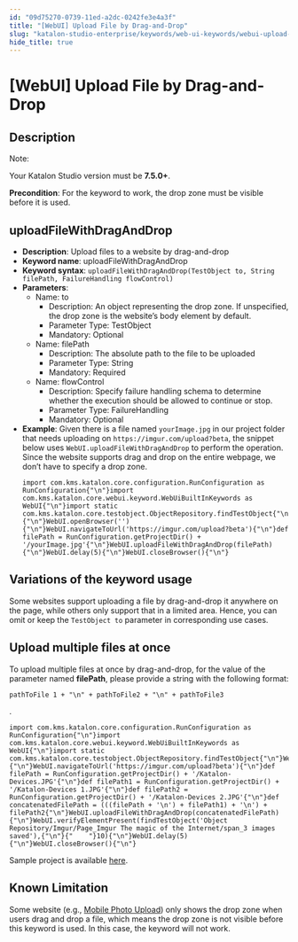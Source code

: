 ```yaml
---
id: "09d75270-0739-11ed-a2dc-0242fe3e4a3f"
title: "[WebUI] Upload File by Drag-and-Drop"
slug: "katalon-studio-enterprise/keywords/web-ui-keywords/webui-upload-file-by-drag-and-drop"
hide_title: true
---
```


# <a id="id_0" class="anchor_top_offset"/><a id="ariaid-title1" class="anchor_top_offset"/>[WebUI] Upload File by Drag-and-Drop


## <a id="id_0__id" class="anchor_top_offset"/>Description

              
<div xmlns="http://www.w3.org/1999/xhtml" className="note note note_note"><span className="note__title">Note:</span> 
  <p className="p">Your Katalon Studio version must be <strong className="ph b">7.5.0+</strong>.</p>
</div>
      
<p xmlns="http://www.w3.org/1999/xhtml" className="p">   <strong className="ph b">Precondition</strong>: For the keyword to work, the drop   zone must be visible before it is used.</p> 
      

## <a id="id_0__id_1" class="anchor_top_offset"/>uploadFileWithDragAndDrop

              
<ul xmlns="http://www.w3.org/1999/xhtml" className="ul"><li className="li">     <strong className="ph b">Description</strong>: Upload files to a website by     drag-and-drop</li><li className="li">     <strong className="ph b">Keyword name</strong>: uploadFileWithDragAndDrop</li><li className="li">     <strong className="ph b">Keyword syntax</strong>:     <code className="ph codeph">uploadFileWithDragAndDrop(TestObject to, String filePath, FailureHandling flowControl)</code>   </li><li className="li">     <strong className="ph b">Parameters</strong>:      <ul className="ul"><li className="li">Name: to<ul className="ul"><li className="li">Description: An object representing the drop zone. If             unspecified, the drop zone is the website’s body element by             default.</li><li className="li">Parameter Type: TestObject</li><li className="li">Mandatory: Optional</li></ul></li><li className="li">Name: filePath<ul className="ul"><li className="li">Description: The absolute path to the file to be uploaded</li><li className="li">Parameter Type: String</li><li className="li">Mandatory: Required</li></ul></li><li className="li">Name: flowControl<ul className="ul"><li className="li">Description: Specify failure handling schema to determine             whether the execution should be allowed to continue or stop.</li><li className="li">Parameter Type: FailureHandling</li><li className="li">Mandatory: Optional</li></ul></li></ul>   </li><li className="li">     <strong className="ph b">Example</strong>: Given there is a file named     <code className="ph codeph">yourImage.jpg</code> in our project folder that needs     uploading on <code className="ph codeph">https://imgur.com/upload?beta</code>, the     snippet below uses <code className="ph codeph">WebUI.uploadFileWithDragAndDrop</code> to     perform the operation. Since the website supports drag and drop on     the entire webpage, we don’t have to specify a drop     zone.<pre className="pre codeblock"><code>import com.kms.katalon.core.configuration.RunConfiguration as RunConfiguration{"\n"}import com.kms.katalon.core.webui.keyword.WebUiBuiltInKeywords as WebUI{"\n"}import static com.kms.katalon.core.testobject.ObjectRepository.findTestObject{"\n"}{"\n"}WebUI.openBrowser(''){"\n"}WebUI.navigateToUrl('https://imgur.com/upload?beta'){"\n"}def filePath = RunConfiguration.getProjectDir() + '/yourImage.jpg'{"\n"}WebUI.uploadFileWithDragAndDrop(filePath){"\n"}WebUI.delay(5){"\n"}WebUI.closeBrowser(){"\n"}</code></pre></li></ul> 
                          

## <a id="id_0__id_2" class="anchor_top_offset"/>Variations of the keyword usage

              
<p xmlns="http://www.w3.org/1999/xhtml" className="p">Some websites support uploading a file by drag-and-drop it   anywhere on the page, while others only support that in a limited   area. Hence, you can omit or keep the <code className="ph codeph">TestObject to</code>   parameter in corresponding use cases.</p> 
      

## <a id="id_0__id_3" class="anchor_top_offset"/>Upload multiple files at once

              
<div xmlns="http://www.w3.org/1999/xhtml" className="p">To upload multiple files at once by drag-and-drop, for the value
  of the parameter named <strong className="ph b">filePath</strong>, please provide a
  string with the following format: <pre className="pre codeblock"><code>pathToFile 1 + "\n" + pathToFile2 + "\n" + pathToFile3</code></pre>.</div>
              
<pre xmlns="http://www.w3.org/1999/xhtml" className="pre codeblock"><code>import com.kms.katalon.core.configuration.RunConfiguration as RunConfiguration{"\n"}import com.kms.katalon.core.webui.keyword.WebUiBuiltInKeywords as WebUI{"\n"}import static com.kms.katalon.core.testobject.ObjectRepository.findTestObject{"\n"}WebUI.openBrowser(''){"\n"}WebUI.navigateToUrl('https://imgur.com/upload?beta'){"\n"}def filePath = RunConfiguration.getProjectDir() + '/Katalon-Devices.JPG'{"\n"}def filePath1 = RunConfiguration.getProjectDir() + '/Katalon-Devices 1.JPG'{"\n"}def filePath2 = RunConfiguration.getProjectDir() + '/Katalon-Devices 2.JPG'{"\n"}def concatenatedFilePath = (((filePath + '\n') + filePath1) + '\n') + filePath2{"\n"}WebUI.uploadFileWithDragAndDrop(concatenatedFilePath){"\n"}WebUI.verifyElementPresent(findTestObject('Object Repository/Imgur/Page_Imgur The magic of the Internet/span_3 images saved'),{"\n"}{"    "}10){"\n"}WebUI.delay(5){"\n"}WebUI.closeBrowser(){"\n"}</code></pre> 
            
<p xmlns="http://www.w3.org/1999/xhtml" className="p">Sample project is available <a className="xref j-external-link" href="https://github.com/katalon-studio/Upload-File-with-Drag-and-Drop-Sample-Project" target="_blank">here</a>.</p> 
      

## <a id="id_0__id_4" class="anchor_top_offset"/>Known Limitation

              
<p xmlns="http://www.w3.org/1999/xhtml" className="p">Some website (e.g., <a className="xref j-external-link" href="https://www.imageupload.net/" target="_blank">Mobile Photo Upload</a>) only   shows the drop zone when users drag and drop a file, which means   the drop zone is not visible before this keyword is used. In this   case, the keyword will not work.</p> 
      
